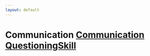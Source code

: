 ```yaml
---
layout: default
---
```

# Communication  [Communication](./Communication/)   [QuestioningSkill](./QuestioningSkill/)  
